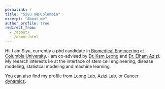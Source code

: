 ```yaml
---
permalink: /
title: "Siyu He@Columbia"
excerpt: "About me"
author_profile: true
redirect_from: 
  - /about/
  - /about.html
---
```


Hi, I am Siyu, currently a phd candidate in [Biomedical Engineering](https://www.bme.columbia.edu/) at [Columbia University](https://www.columbia.edu/). I am co-advised by [Dr. Kam Leong](https://www.engineering.columbia.edu/faculty/kam-leong) and [Dr. Elham Azizi](https://www.bme.columbia.edu/faculty/elham-azizi). My reearch interests lie at the interface of stem cell engineering, disease modeling, statistcal modeling and machine learning. 

You can also find my profile from [Leong Lab](http://orion.bme.columbia.edu/leonglab/people/index.html), [Azizi Lab](https://www.azizilab.com/members.html), or [Cancer dynamics](https://cancerdynamics.columbia.edu/content/siyu-he).


